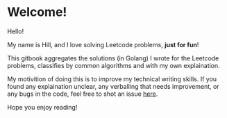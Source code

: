 # Welcome!

Hello! 

My name is Hill, and I love solving Leetcode problems, **just for fun**! 

This gitbook aggregates the solutions \(in Golang\) I wrote for the Leetcode problems, classifies by common algorithms and with my own explaination. 

My motivition of doing this is to improve my technical writing skills. If you found any explaination unclear, any verballing that needs improvement, or any bugs in the code, feel free to shot an issue [here](https://github.com/loohill/Leetcode/issues).

Hope you enjoy reading!

